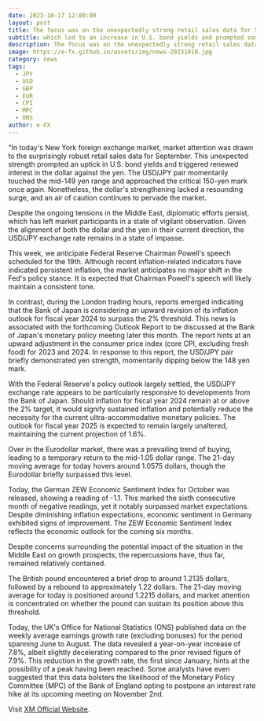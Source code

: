 ```yaml
---
date: 2023-10-17 12:00:00
layout: post
title: The focus was on the unexpectedly strong retail sales data for September
subtitle: which led to an increase in U.S. bond yields and prompted some buying of the dollar against the yen.
description: The focus was on the unexpectedly strong retail sales data for September, which led to an increase in U.S. bond yields and prompted some buying of the dollar against the yen.
image: https://e-fx.github.io/assets/img/news-20231018.jpg
category: news
tags:
  - JPY
  - USD
  - GBP
  - EUR
  - CPI
  - MPC
  - ONS
author: e-FX
---
```


"In today's New York foreign exchange market, market attention was drawn to the surprisingly robust retail sales data for September. This unexpected strength prompted an uptick in U.S. bond yields and triggered renewed interest in the dollar against the yen. The USD/JPY pair momentarily touched the mid-149 yen range and approached the critical 150-yen mark once again. Nonetheless, the dollar's strengthening lacked a resounding surge, and an air of caution continues to pervade the market.

Despite the ongoing tensions in the Middle East, diplomatic efforts persist, which has left market participants in a state of vigilant observation. Given the alignment of both the dollar and the yen in their current direction, the USD/JPY exchange rate remains in a state of impasse.

This week, we anticipate Federal Reserve Chairman Powell's speech scheduled for the 19th. Although recent inflation-related indicators have indicated persistent inflation, the market anticipates no major shift in the Fed's policy stance. It is expected that Chairman Powell's speech will likely maintain a consistent tone.

In contrast, during the London trading hours, reports emerged indicating that the Bank of Japan is considering an upward revision of its inflation outlook for fiscal year 2024 to surpass the 2% threshold. This news is associated with the forthcoming Outlook Report to be discussed at the Bank of Japan's monetary policy meeting later this month. The report hints at an upward adjustment in the consumer price index (core CPI, excluding fresh food) for 2023 and 2024. In response to this report, the USD/JPY pair briefly demonstrated yen strength, momentarily dipping below the 148 yen mark.

With the Federal Reserve's policy outlook largely settled, the USD/JPY exchange rate appears to be particularly responsive to developments from the Bank of Japan. Should inflation for fiscal year 2024 remain at or above the 2% target, it would signify sustained inflation and potentially reduce the necessity for the current ultra-accommodative monetary policies. The outlook for fiscal year 2025 is expected to remain largely unaltered, maintaining the current projection of 1.6%.

Over in the Eurodollar market, there was a prevailing trend of buying, leading to a temporary return to the mid-1.05 dollar range. The 21-day moving average for today hovers around 1.0575 dollars, though the Eurodollar briefly surpassed this level.

Today, the German ZEW Economic Sentiment Index for October was released, showing a reading of -1.1. This marked the sixth consecutive month of negative readings, yet it notably surpassed market expectations. Despite diminishing inflation expectations, economic sentiment in Germany exhibited signs of improvement. The ZEW Economic Sentiment Index reflects the economic outlook for the coming six months.

Despite concerns surrounding the potential impact of the situation in the Middle East on growth prospects, the repercussions have, thus far, remained relatively contained.

The British pound encountered a brief drop to around 1.2135 dollars, followed by a rebound to approximately 1.22 dollars. The 21-day moving average for today is positioned around 1.2215 dollars, and market attention is concentrated on whether the pound can sustain its position above this threshold.

Today, the UK's Office for National Statistics (ONS) published data on the weekly average earnings growth rate (excluding bonuses) for the period spanning June to August. The data revealed a year-on-year increase of 7.8%, albeit slightly decelerating compared to the prior revised figure of 7.9%. This reduction in the growth rate, the first since January, hints at the possibility of a peak having been reached. Some analysts have even suggested that this data bolsters the likelihood of the Monetary Policy Committee (MPC) of the Bank of England opting to postpone an interest rate hike at its upcoming meeting on November 2nd.

Visit [XM Official Website](https://clicks.pipaffiliates.com/c?c=550036&l=en&p=0).